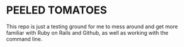 # PEELED TOMATOES

This repo is just a testing ground for me to mess around and get more familiar with Ruby on Rails and Github, as well as working with the command line.